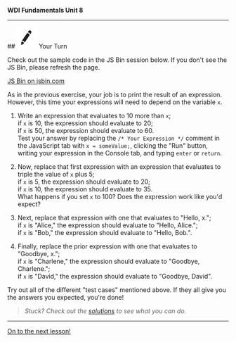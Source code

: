 **WDI Fundamentals Unit 8**

---

##![Your Turn](../assets/exercise.png) Your Turn

Check out the sample code in the JS Bin session below. If you don't see the JS Bin, please refresh the page.

<a class="jsbin-embed" href="https://jsbin.com/qeruxex/embed?js,console&height600">JS Bin on jsbin.com</a><script src="https://static.jsbin.com/js/embed.min.js?3.35.12"></script>

As in the previous exercise, your job is to print the result of an expression. However, this time your expressions will need to depend on the variable `x`.

1. Write an expression that evaluates to 10 more than `x`;<br>
if `x` is 10, the expression should evaluate to 20;<br>
if `x` is 50, the expression should evaluate to 60.<br>
Test your answer by replacing the `/* Your Expression */` comment in the JavaScript tab with `x = someValue;`, clicking the "Run" button, writing your expression in the Console tab, and typing `enter` or `return`.

2) Now, replace that first expression with an expression that evaluates to triple the value of `x` plus 5;<br>
   if `x` is 5, the expression should evaluate to 20;<br>
   if `x` is 10, the expression should evaluate to 35.<br>
   What happens if you set `x` to 100? Does the expression work like you'd expect?

3) Next, replace that expression with one that evaluates to "Hello, x.";<br>
   if `x` is "Alice," the expression should evaluate to "Hello, Alice.";<br>
   if `x` is "Bob," the expression should evaluate to "Hello, Bob.".

4) Finally, replace the prior expression with one that evaluates to "Goodbye, x.";<br>
   if `x` is "Charlene," the expression should evaluate to "Goodbye, Charlene.";<br>
   if `x` is "David," the expression should evaluate to "Goodbye, David".

Try out all of the different "test cases" mentioned above.
If they all give you the answers you expected, you're done!

> *Stuck? Check out the [solutions](../exercise-solutions.md) to see what you can do.*

---
[On to the next lesson!](08_lesson.md)
